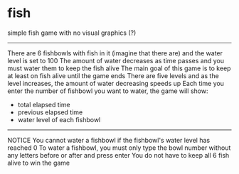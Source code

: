 # fish
simple fish game with no visual graphics (?)

***
There are 6 fishbowls with fish in it (imagine that there are) and the water level is set to 100
The amount of water decreases as time passes and you must water them to keep the fish alive
The main goal of this game is to keep at least on fish alive until the game ends
There are five levels and as the level increases, the amount of water decreasing speeds up
Each time you enter the number of fishbowl you want to water, the game will show: 
- total elapsed time
- previous elapsed time
- water level of each fishbowl
***

NOTICE
You cannot water a fishbowl if the fishbowl's water level has reached 0
To water a fishbowl, you must only type the bowl number without any letters before or after and press enter
You do not have to keep all 6 fish alive to win the game
